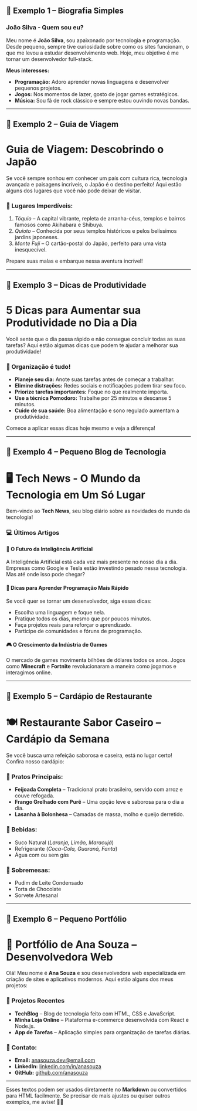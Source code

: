 ## 📌 Exemplo 1 – Biografia Simples  

### João Silva - Quem sou eu?  
Meu nome é **João Silva**, sou apaixonado por tecnologia e programação. Desde pequeno, sempre tive curiosidade sobre como os sites funcionam, o que me levou a estudar desenvolvimento web. Hoje, meu objetivo é me tornar um desenvolvedor full-stack.  

**Meus interesses:**  
- **Programação:** Adoro aprender novas linguagens e desenvolver pequenos projetos.  
- **Jogos:** Nos momentos de lazer, gosto de jogar games estratégicos.  
- **Música:** Sou fã de rock clássico e sempre estou ouvindo novas bandas.  

---

## 📌 Exemplo 2 – Guia de Viagem  

# Guia de Viagem: Descobrindo o Japão  

Se você sempre sonhou em conhecer um país com cultura rica, tecnologia avançada e paisagens incríveis, o Japão é o destino perfeito! Aqui estão alguns dos lugares que você não pode deixar de visitar.  

### 🌸 Lugares Imperdíveis:  
1. *Tóquio* – A capital vibrante, repleta de arranha-céus, templos e bairros famosos como Akihabara e Shibuya.  
2. *Quioto* – Conhecida por seus templos históricos e pelos belíssimos jardins japoneses.  
3. *Monte Fuji* – O cartão-postal do Japão, perfeito para uma vista inesquecível.  

Prepare suas malas e embarque nessa aventura incrível!  

---

## 📌 Exemplo 3 – Dicas de Produtividade  

# 5 Dicas para Aumentar sua Produtividade no Dia a Dia  

Você sente que o dia passa rápido e não consegue concluir todas as suas tarefas? Aqui estão algumas dicas que podem te ajudar a melhorar sua produtividade!  

### 📌 Organização é tudo!  
- **Planeje seu dia:** Anote suas tarefas antes de começar a trabalhar.  
- **Elimine distrações:** Redes sociais e notificações podem tirar seu foco.  
- **Priorize tarefas importantes:** Foque no que realmente importa.  
- **Use a técnica Pomodoro:** Trabalhe por 25 minutos e descanse 5 minutos.  
- **Cuide de sua saúde:** Boa alimentação e sono regulado aumentam a produtividade.  

Comece a aplicar essas dicas hoje mesmo e veja a diferença!  

---

## 📌 Exemplo 4 – Pequeno Blog de Tecnologia  

# 🖥️ Tech News - O Mundo da Tecnologia em Um Só Lugar  

Bem-vindo ao **Tech News**, seu blog diário sobre as novidades do mundo da tecnologia!  

### 💻 Últimos Artigos  

#### 📢 O Futuro da Inteligência Artificial  
A Inteligência Artificial está cada vez mais presente no nosso dia a dia. Empresas como Google e Tesla estão investindo pesado nessa tecnologia. Mas até onde isso pode chegar?  

#### 🔧 Dicas para Aprender Programação Mais Rápido  
Se você quer se tornar um desenvolvedor, siga essas dicas:  
- Escolha uma linguagem e foque nela.  
- Pratique todos os dias, mesmo que por poucos minutos.  
- Faça projetos reais para reforçar o aprendizado.  
- Participe de comunidades e fóruns de programação.  

#### 🎮 O Crescimento da Indústria de Games  
O mercado de games movimenta bilhões de dólares todos os anos. Jogos como **Minecraft** e **Fortnite** revolucionaram a maneira como jogamos e interagimos online.  

---

## 📌 Exemplo 5 – Cardápio de Restaurante  

# 🍽️ Restaurante Sabor Caseiro – Cardápio da Semana  

Se você busca uma refeição saborosa e caseira, está no lugar certo! Confira nosso cardápio:  

### 🍛 Pratos Principais:  
- **Feijoada Completa** – Tradicional prato brasileiro, servido com arroz e couve refogada.  
- **Frango Grelhado com Purê** – Uma opção leve e saborosa para o dia a dia.  
- **Lasanha à Bolonhesa** – Camadas de massa, molho e queijo derretido.  

### 🥤 Bebidas:  
- Suco Natural (*Laranja, Limão, Maracujá*)  
- Refrigerante (*Coca-Cola, Guaraná, Fanta*)  
- Água com ou sem gás  

### 🍰 Sobremesas:  
- Pudim de Leite Condensado  
- Torta de Chocolate  
- Sorvete Artesanal  

---

## 📌 Exemplo 6 – Pequeno Portfólio  

# 🚀 Portfólio de Ana Souza – Desenvolvedora Web  

Olá! Meu nome é **Ana Souza** e sou desenvolvedora web especializada em criação de sites e aplicativos modernos. Aqui estão alguns dos meus projetos:  

### 📌 Projetos Recentes  
- **TechBlog** – Blog de tecnologia feito com HTML, CSS e JavaScript.  
- **Minha Loja Online** – Plataforma e-commerce desenvolvida com React e Node.js.  
- **App de Tarefas** – Aplicação simples para organização de tarefas diárias.  

### 📧 Contato:  
- **Email:** anasouza.dev@email.com  
- **LinkedIn:** [linkedin.com/in/anasouza](#)  
- **GitHub:** [github.com/anasouza](#)  

---

Esses textos podem ser usados diretamente no **Markdown** ou convertidos para HTML facilmente. Se precisar de mais ajustes ou quiser outros exemplos, me avise! 🚀😊
